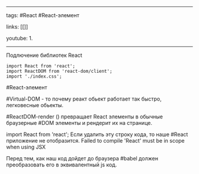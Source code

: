 ____

tags: #React #React-элемент 

links: [[]]

youtube: 
1. 

_____

Подлючение библиотек React
```
import React from 'react';
import ReactDOM from 'react-dom/client';
import './index.css';
```

#React-элемент 

#Virtual-DOM - то почему реакт обьект работает так быстро, легковесные обьекты.

#ReactDOM-render () превращает React элементы в обычные браузерные #DOM элементы и рендерит их на странице.

import React from 'react'; 
Если удалить эту строку кода, то наше #React приложение не отобразится.
Failed to compile 
'React' must be in scope when using JSX

Перед тем, как наш код дойдет до браузера #babel должен преобразовать его в эквивалентный js код.